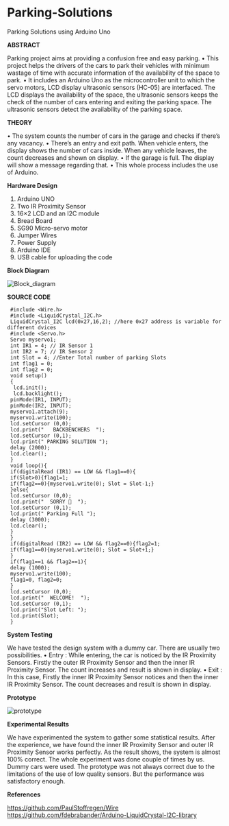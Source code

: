 # Parking-Solutions
Parking Solutions using Arduino Uno

**ABSTRACT**

Parking project aims at providing a confusion free and easy parking.
•	This project helps the drivers of the cars to park their vehicles with minimum wastage of time with accurate information of the availability of the space to park.
•	It includes an Arduino Uno as the microcontroller unit to which the servo motors, LCD display ultrasonic sensors (HC-05) are interfaced. The LCD displays the availability of the space, the ultrasonic sensors keeps the check of the number of cars entering and exiting the parking space. The ultrasonic sensors detect the availability of the parking space.

**THEORY**

•	The system counts the number of cars in the garage and checks if there’s any vacancy.
•	There’s an entry and exit path. When vehicle enters, the display shows the number of cars inside. When any vehicle leaves, the count decreases and shown on display.
•	If the garage is full. The display will show a message regarding that. 
•	This whole process includes the use of Arduino.

**Hardware Design**

1.	Arduino UNO
2.	Two IR Proximity Sensor
3.	16×2 LCD and an I2C module
4.	Bread Board
5.	SG90 Micro-servo motor
6.	Jumper Wires
7.  Power Supply
8.  Arduino IDE
9.  USB cable for uploading the code

**Block Diagram**

![Block_diagram](https:nnnnnnnnnnnnnnnnnnnnnnnnnnnnnnnn.jpg)


**SOURCE CODE**

```// The BackBenchers
 #include <Wire.h>           
 #include <LiquidCrystal_I2C.h>    
 LiquidCrystal_I2C lcd(0x27,16,2); //here 0x27 address is variable for different dvices  
 #include <Servo.h>   
 Servo myservo1;  
 int IR1 = 4; // IR Sensor 1  
 int IR2 = 7; // IR Sensor 2  
 int Slot = 4; //Enter Total number of parking Slots  
 int flag1 = 0;  
 int flag2 = 0;  
 void setup()  
 {  
  lcd.init();      
  lcd.backlight();  
 pinMode(IR1, INPUT);  
 pinMode(IR2, INPUT);  
 myservo1.attach(9);  
 myservo1.write(100);  
 lcd.setCursor (0,0);  
 lcd.print("   BACKBENCHERS  ");  
 lcd.setCursor (0,1);  
 lcd.print(" PARKING SOLUTION ");  
 delay (2000);  
 lcd.clear();   
 }  
 void loop(){   
 if(digitalRead (IR1) == LOW && flag1==0){  
 if(Slot>0){flag1=1;  
 if(flag2==0){myservo1.write(0); Slot = Slot-1;}  
 }else{  
 lcd.setCursor (0,0);  
 lcd.print("  SORRY 🙁  ");   
 lcd.setCursor (0,1);  
 lcd.print(" Parking Full ");   
 delay (3000);  
 lcd.clear();   
 }  
 }  
 if(digitalRead (IR2) == LOW && flag2==0){flag2=1;  
 if(flag1==0){myservo1.write(0); Slot = Slot+1;}  
 }  
 if(flag1==1 && flag2==1){  
 delay (1000);  
 myservo1.write(100);  
 flag1=0, flag2=0;  
 }  
 lcd.setCursor (0,0);  
 lcd.print("  WELCOME!  ");  
 lcd.setCursor (0,1);  
 lcd.print("Slot Left: ");  
 lcd.print(Slot);  
 }  
 ```

**System Testing**

We have tested the design system with a dummy car. There are usually two possibilities.
•	Entry : While entering, the car is noticed by the IR Proximity Sensors. Firstly the outer IR Proximity Sensor and then the inner IR Proximity Sensor. The count increases and result is shown in display.
•	Exit : In this case, Firstly the inner IR Proximity Sensor notices and then the inner IR Proximity Sensor. The count decreases and result is shown in display.

**Prototype**

![prototype](https:bcbc.jpg)



**Experimental Results**

We have experimented the system to gather some statistical results. After the experience, we have found the inner IR Proximity Sensor and outer IR Proximity Sensor works perfectly. As the result shows, the system is almost 100% correct. The whole experiment was done couple of times by us. Dummy cars were used. The prototype was not always correct due to the limitations of the use of low quality sensors. But the performance was satisfactory enough.

**References**

https://github.com/PaulStoffregen/Wire
https://github.com/fdebrabander/Arduino-LiquidCrystal-I2C-library
